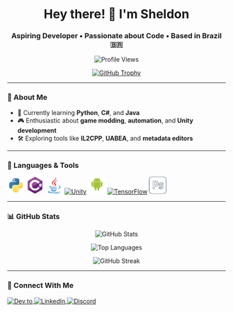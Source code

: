 <h1 align="center">Hey there! 👋 I'm Sheldon</h1>
<h3 align="center">Aspiring Developer • Passionate about Code • Based in Brazil 🇧🇷</h3>

<p align="center">
  <img src="https://komarev.com/ghpvc/?username=sheldoncastro&label=Profile%20views&color=0e75b6&style=flat" alt="Profile Views" />
</p>

<p align="center">
  <a href="https://github.com/ryo-ma/github-profile-trophy">
    <img src="https://github-profile-trophy.vercel.app/?username=sheldoncastro&theme=flat&column=7" alt="GitHub Trophy" />
  </a>
</p>

---

### 🚀 About Me

- 🌱 Currently learning **Python**, **C#**, and **Java**
- 🎮 Enthusiastic about **game modding**, **automation**, and **Unity development**
- 🛠️ Exploring tools like **IL2CPP**, **UABEA**, and **metadata editors**

---

### 🧠 Languages & Tools

<p align="left">
  <a href="https://www.python.org" target="_blank"><img src="https://raw.githubusercontent.com/devicons/devicon/master/icons/python/python-original.svg" alt="Python" width="40" height="40"/></a>
  <a href="https://www.w3schools.com/cs/" target="_blank"><img src="https://raw.githubusercontent.com/devicons/devicon/master/icons/csharp/csharp-original.svg" alt="C#" width="40" height="40"/></a>
  <a href="https://www.java.com" target="_blank"><img src="https://raw.githubusercontent.com/devicons/devicon/master/icons/java/java-original.svg" alt="Java" width="40" height="40"/></a>
  <a href="https://unity.com/" target="_blank"><img src="https://www.vectorlogo.zone/logos/unity3d/unity3d-icon.svg" alt="Unity" width="40" height="40"/></a>
  <a href="https://developer.android.com" target="_blank"><img src="https://raw.githubusercontent.com/devicons/devicon/master/icons/android/android-original-wordmark.svg" alt="Android" width="40" height="40"/></a>
  <a href="https://www.tensorflow.org" target="_blank"><img src="https://www.vectorlogo.zone/logos/tensorflow/tensorflow-icon.svg" alt="TensorFlow" width="40" height="40"/></a>
  <a href="https://www.photoshop.com/" target="_blank"><img src="https://raw.githubusercontent.com/devicons/devicon/master/icons/photoshop/photoshop-line.svg" alt="Photoshop" width="40" height="40"/></a>
</p>

---

### 📊 GitHub Stats

<p align="center">
  <img src="https://github-readme-stats.vercel.app/api?username=sheldoncastro&show_icons=true&theme=default&locale=en" alt="GitHub Stats" />
</p>

<p align="center">
  <img src="https://github-readme-stats.vercel.app/api/top-langs?username=sheldoncastro&show_icons=true&layout=compact&theme=default" alt="Top Languages" />
</p>

<p align="center">
  <img src="https://github-readme-streak-stats.herokuapp.com/?user=sheldoncastro&theme=default" alt="GitHub Streak" />
</p>

---

### 🔗 Connect With Me

<p align="left">
  <a href="https://dev.to/sheldoncastro" target="blank">
    <img align="center" src="https://raw.githubusercontent.com/rahuldkjain/github-profile-readme-generator/master/src/images/icons/Social/devto.svg" alt="Dev.to" height="30" width="40" />
  </a>
  <a href="https://linkedin.com/in/shelugon" target="blank">
    <img align="center" src="https://raw.githubusercontent.com/rahuldkjain/github-profile-readme-generator/master/src/images/icons/Social/linked-in-alt.svg" alt="LinkedIn" height="30" width="40" />
  </a>
  <a href="https://discord.gg/xeshel" target="blank">
    <img align="center" src="https://raw.githubusercontent.com/rahuldkjain/github-profile-readme-generator/master/src/images/icons/Social/discord.svg" alt="Discord" height="30" width="40" />
  </a>
</p>
